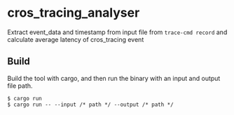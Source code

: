 # cros_tracing_analyser

Extract event_data and timestamp from input file from `trace-cmd record` and calculate average
latency of cros_tracing event

## Build

Build the tool with cargo, and then run the binary with an input and output file path.

```
$ cargo run
$ cargo run -- --input /* path */ --output /* path */
```
